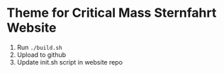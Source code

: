 # Theme for Critical Mass Sternfahrt Website

1. Run `./build.sh`
1. Upload to github
1. Update init.sh script in website repo
